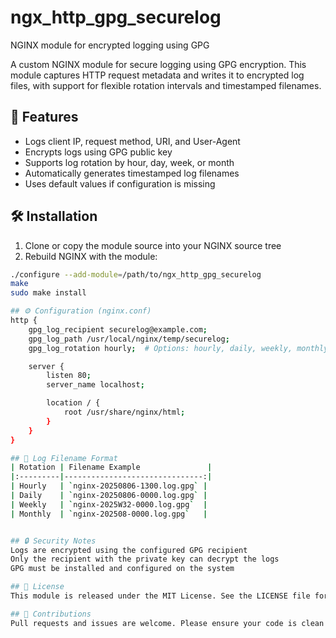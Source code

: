 # ngx_http_gpg_securelog
NGINX module for encrypted logging using GPG

A custom NGINX module for secure logging using GPG encryption. This module captures HTTP request metadata and writes it to encrypted log files, with support for flexible rotation intervals and timestamped filenames.

## 🔐 Features

- Logs client IP, request method, URI, and User-Agent
- Encrypts logs using GPG public key
- Supports log rotation by hour, day, week, or month
- Automatically generates timestamped log filenames
- Uses default values if configuration is missing

## 🛠 Installation

1. Clone or copy the module source into your NGINX source tree
2. Rebuild NGINX with the module:

```bash
./configure --add-module=/path/to/ngx_http_gpg_securelog
make
sudo make install

## ⚙ Configuration (nginx.conf)
http {
    gpg_log_recipient securelog@example.com;
    gpg_log_path /usr/local/nginx/temp/securelog;
    gpg_log_rotation hourly;  # Options: hourly, daily, weekly, monthly

    server {
        listen 80;
        server_name localhost;

        location / {
            root /usr/share/nginx/html;
        }
    }
}

## 📁 Log Filename Format
| Rotation | Filename Example               |
|:---------|-------------------------------:|
| Hourly   | `nginx-20250806-1300.log.gpg` |
| Daily    | `nginx-20250806-0000.log.gpg` |
| Weekly   | `nginx-2025W32-0000.log.gpg`  |
| Monthly  | `nginx-202508-0000.log.gpg`   |


## 🔒 Security Notes
Logs are encrypted using the configured GPG recipient
Only the recipient with the private key can decrypt the logs
GPG must be installed and configured on the system

## 📄 License
This module is released under the MIT License. See the LICENSE file for details.

## 🤝 Contributions
Pull requests and issues are welcome. Please ensure your code is clean and well-documented.
